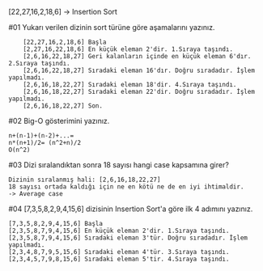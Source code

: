 [22,27,16,2,18,6] -> Insertion Sort

#01 Yukarı verilen dizinin sort türüne göre aşamalarını yazınız.   

        [22,27,16,2,18,6] Başla
        [2,27,16,22,18,6] En küçük eleman 2'dir. 1.Sıraya taşındı.
        [2,6,16,22,18,27] Geri kalanların içinde en küçük eleman 6'dır. 2.Sıraya taşındı. 
        [2,6,16,22,18,27] Sıradaki eleman 16'dır. Doğru sıradadır. İşlem yapılmadı.
        [2,6,16,18,22,27] Sıradaki eleman 18'dir. 4.Sıraya taşındı. 
        [2,6,16,18,22,27] Sıradaki eleman 22'dir. Doğru sıradadır. İşlem yapılmadı.
        [2,6,16,18,22,27] Son.



#02 Big-O gösterimini yazınız.

    n+(n-1)+(n-2)+...=
    n*(n+1)/2= (n^2+n)/2
    O(n^2)



#03 Dizi sıralandıktan sonra 18 sayısı hangi case kapsamına girer? 

    Dizinin sıralanmış hali: [2,6,16,18,22,27]
    18 sayısı ortada kaldığı için ne en kötü ne de en iyi ihtimaldir. 
    -> Average case



#04 [7,3,5,8,2,9,4,15,6] dizisinin Insertion Sort'a göre ilk 4 adımını yazınız.

    [7,3,5,8,2,9,4,15,6] Başla
    [2,3,5,8,7,9,4,15,6] En küçük eleman 2'dir. 1.Sıraya taşındı.
    [2,3,5,8,7,9,4,15,6] Sıradaki eleman 3'tür. Doğru sıradadır. İşlem yapılmadı.
    [2,3,4,8,7,9,5,15,6] Sıradaki eleman 4'tür. 3.Sıraya taşındı.
    [2,3,4,5,7,9,8,15,6] Sıradaki eleman 5'tir. 4.Sıraya taşındı.
